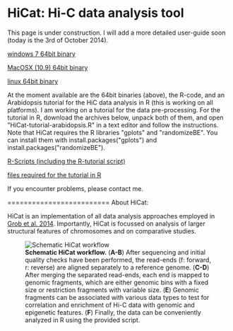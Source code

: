 HiCat: Hi-C data analysis tool
=========================

This page is under construction. I will add a more detailed user-guide soon (today is the 3rd of October 2014).

<a class="reference external" href="https://github.com/MWSchmid/HiCat/blob/master/windows_64bit.zip?raw=true">windows 7 64bit binary</a>

<a class="reference external" href="https://github.com/MWSchmid/HiCat/blob/master/mac_64bit.zip?raw=true">MacOSX (10.9) 64bit binary</a>

<a class="reference external" href="https://github.com/MWSchmid/HiCat/blob/master/linux_64bit.zip?raw=true">linux 64bit binary</a>

At the moment available are the 64bit binaries (above), the R-code, and an Arabidopsis tutorial for the HiC data analysis in R (this is working on all platforms). I am working on a tutorial for the data pre-processing. For the tutorial in R, download the archives below, unpack both of them, and open "HiCat-tutorial-arabidopsis.R" in a text editor and follow the instructions. Note that HiCat requires the R libraries "gplots" and "randomizeBE". You can install them with install.packages("gplots") and install.packages("randomizeBE").

<a class="reference external" href="https://github.com/MWSchmid/HiCat/blob/master/Rscripts.zip?raw=true">R-Scripts (including the R-tutorial script)</a>

<a class="reference external" href="https://github.com/MWSchmid/HiCat/blob/master/At_tutorial_files.zip?raw=true">files required for the tutorial in R</a>

If you encounter problems, please contact me.

=========================
About HiCat:

HiCat is an implementation of all data analysis approaches employed in <a class="reference external" href="http://www.sciencedirect.com/science/article/pii/S1097276514006029">Grob et al. 2014</a>.
Importantly, HiCat is focussed on analysis of larger structural features of chromosomes and on comparative studies. 



<figure>
  <img src="https://raw.githubusercontent.com/MWSchmid/HiCat/master/figure1.png" alt="Schematic HiCat workflow">
  <figcaption>
  <strong>Schematic HiCat workflow.</strong>
(<strong>A-B</strong>) After sequencing and initial quality checks have been performed, the read-ends (f: forward, r: reverse) are aligned separately to a reference genome. (<strong>C-D</strong>) After  merging the separated read-ends, each end is mapped to genomic fragments, which are either genomic bins with a fixed size or restriction fragments with variable size. (<strong>E</strong>) Genomic fragments can be associated with various data types to test for correlation and enrichment of Hi-C data with genomic and epigenetic features. (<strong>F</strong>) Finally, the data can be conveniently analyzed in R using the provided script.
  </figcaption>
</figure>

